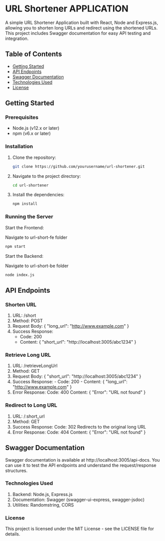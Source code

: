 # URL Shortener APPLICATION

A simple URL Shortener Application built with React, Node and Express.js, allowing you to shorten long URLs and redirect using the shortened URLs. This project includes Swagger documentation for easy API testing and integration.

## Table of Contents

- [Getting Started](#getting-started)
- [API Endpoints](#api-endpoints)
- [Swagger Documentation](#swagger-documentation)
- [Technologies Used](#technologies-used)
- [License](#license)

## Getting Started

### Prerequisites

- Node.js (v12.x or later)
- npm (v6.x or later)

### Installation

1. Clone the repository:
   ```bash
   git clone https://github.com/yourusername/url-shortener.git
   ```
2. Navigate to the project directory:
   ```bash
   cd url-shortener
   ```
3. Install the dependencies:
   ```bash
   npm install
   ```

### Running the Server

Start the Frontend:

Navigate to url-short-fe folder

```bash
npm start
```

Start the Backend:

Navigate to url-short-be folder

```bash
node index.js
```

## API Endpoints

### Shorten URL

1. URL: /short
2. Method: POST
3. Request Body:
   {
   "long_url": "http://www.example.com"
   }
4. Success Response:
   - Code: 200
   - Content:
     {
     "short_url": "http://localhost:3005/abc1234"
     }

### Retrieve Long URL

1. URL: /retrieveLongUrl
2. Method: GET
3. Request Body:
   {
   "short_url": "http://localhost:3005/abc1234"
   }
4. Success Response: - Code: 200 - Content:
   {
   "long_url": "http://www.example.com"
   }
5. Error Response:
   Code: 400
   Content:
   {
   "Error": "URL not found"
   }

### Redirect to Long URL

1. URL: /:short_url
2. Method: GET
3. Success Response:
   Code: 302
   Redirects to the original long URL
4. Error Response:
   Code: 404
   Content:
   {
   "Error": "URL not found"
   }

## Swagger Documentation

Swagger documentation is available at http://localhost:3005/api-docs. You can use it to test the API endpoints and understand the request/response structures.

### Technologies Used

1. Backend: Node.js, Express.js
2. Documentation: Swagger (swagger-ui-express, swagger-jsdoc)
3. Utilities: Randomstring, CORS

### License

This project is licensed under the MIT License - see the LICENSE file for details.

